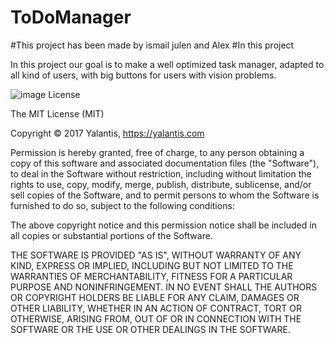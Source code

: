 # ToDoManager
#This project has been made by ismail julen and Alex
#In this project

In this project our goal is to make a well optimized task manager, adapted to all kind of users, with big buttons for users with vision problems.

![image](https://drive.google.com/file/d/1hy6TSyvudOV0QRLJRcC-z33GSA3_iMmn/view?usp=sharing)
License

The MIT License (MIT)

Copyright © 2017 Yalantis, https://yalantis.com

Permission is hereby granted, free of charge, to any person obtaining a copy
of this software and associated documentation files (the "Software"), to deal
in the Software without restriction, including without limitation the rights
to use, copy, modify, merge, publish, distribute, sublicense, and/or sell
copies of the Software, and to permit persons to whom the Software is
furnished to do so, subject to the following conditions:

The above copyright notice and this permission notice shall be included in
all copies or substantial portions of the Software.

THE SOFTWARE IS PROVIDED "AS IS", WITHOUT WARRANTY OF ANY KIND, EXPRESS OR
IMPLIED, INCLUDING BUT NOT LIMITED TO THE WARRANTIES OF MERCHANTABILITY,
FITNESS FOR A PARTICULAR PURPOSE AND NONINFRINGEMENT. IN NO EVENT SHALL THE
AUTHORS OR COPYRIGHT HOLDERS BE LIABLE FOR ANY CLAIM, DAMAGES OR OTHER
LIABILITY, WHETHER IN AN ACTION OF CONTRACT, TORT OR OTHERWISE, ARISING FROM,
OUT OF OR IN CONNECTION WITH THE SOFTWARE OR THE USE OR OTHER DEALINGS IN
THE SOFTWARE.
